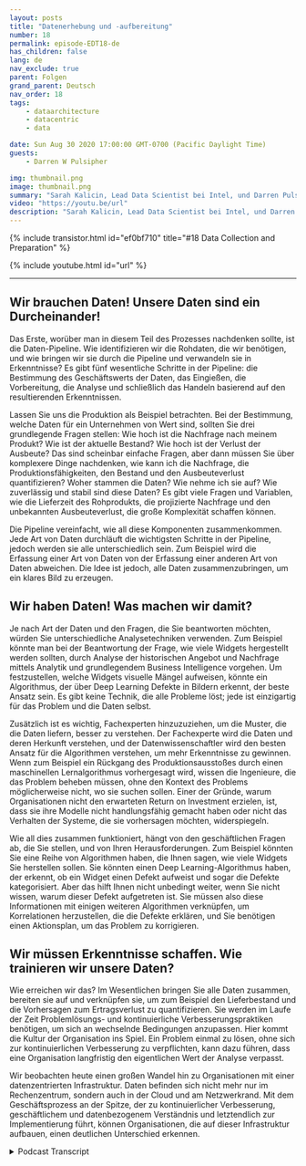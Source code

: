 ```yaml
---
layout: posts
title: "Datenerhebung und -aufbereitung"
number: 18
permalink: episode-EDT18-de
has_children: false
lang: de
nav_exclude: true
parent: Folgen
grand_parent: Deutsch
nav_order: 18
tags:
    - dataarchitecture
    - datacentric
    - data

date: Sun Aug 30 2020 17:00:00 GMT-0700 (Pacific Daylight Time)
guests:
    - Darren W Pulsipher

img: thumbnail.png
image: thumbnail.png
summary: "Sarah Kalicin, Lead Data Scientist bei Intel, und Darren Pulsipher, Chief Solution Architect, Public Sector bei Intel, sprechen über den Prozess und die Vorteile der Datensammlung und -vorbereitung bei der Entwicklung einer datenzentrierten Organisation. Dies ist der zweite Schritt auf dem Weg zur datenzentrierten Organisation."
video: "https://youtu.be/url"
description: "Sarah Kalicin, Lead Data Scientist bei Intel, und Darren Pulsipher, Chief Solution Architect, Public Sector bei Intel, sprechen über den Prozess und die Vorteile der Datensammlung und -vorbereitung bei der Entwicklung einer datenzentrierten Organisation. Dies ist der zweite Schritt auf dem Weg zur datenzentrierten Organisation."
---
```


<div>
{% include transistor.html id="ef0bf710" title="#18 Data Collection and Preparation" %}

{% include youtube.html id="url" %}
</div>

---

## Wir brauchen Daten! Unsere Daten sind ein Durcheinander!

Das Erste, worüber man in diesem Teil des Prozesses nachdenken sollte, ist die Daten-Pipeline. Wie identifizieren wir die Rohdaten, die wir benötigen, und wie bringen wir sie durch die Pipeline und verwandeln sie in Erkenntnisse? Es gibt fünf wesentliche Schritte in der Pipeline: die Bestimmung des Geschäftswerts der Daten, das Eingießen, die Vorbereitung, die Analyse und schließlich das Handeln basierend auf den resultierenden Erkenntnissen.

Lassen Sie uns die Produktion als Beispiel betrachten. Bei der Bestimmung, welche Daten für ein Unternehmen von Wert sind, sollten Sie drei grundlegende Fragen stellen: Wie hoch ist die Nachfrage nach meinem Produkt? Wie ist der aktuelle Bestand? Wie hoch ist der Verlust der Ausbeute? Das sind scheinbar einfache Fragen, aber dann müssen Sie über komplexere Dinge nachdenken, wie kann ich die Nachfrage, die Produktionsfähigkeiten, den Bestand und den Ausbeuteverlust quantifizieren? Woher stammen die Daten? Wie nehme ich sie auf? Wie zuverlässig und stabil sind diese Daten? Es gibt viele Fragen und Variablen, wie die Lieferzeit des Rohprodukts, die projizierte Nachfrage und den unbekannten Ausbeuteverlust, die große Komplexität schaffen können.

Die Pipeline vereinfacht, wie all diese Komponenten zusammenkommen. Jede Art von Daten durchläuft die wichtigsten Schritte in der Pipeline, jedoch werden sie alle unterschiedlich sein. Zum Beispiel wird die Erfassung einer Art von Daten von der Erfassung einer anderen Art von Daten abweichen. Die Idee ist jedoch, alle Daten zusammenzubringen, um ein klares Bild zu erzeugen.

## Wir haben Daten! Was machen wir damit?

Je nach Art der Daten und den Fragen, die Sie beantworten möchten, würden Sie unterschiedliche Analysetechniken verwenden. Zum Beispiel könnte man bei der Beantwortung der Frage, wie viele Widgets hergestellt werden sollten, durch Analyse der historischen Angebot und Nachfrage mittels Analytik und grundlegendem Business Intelligence vorgehen. Um festzustellen, welche Widgets visuelle Mängel aufweisen, könnte ein Algorithmus, der über Deep Learning Defekte in Bildern erkennt, der beste Ansatz sein. Es gibt keine Technik, die alle Probleme löst; jede ist einzigartig für das Problem und die Daten selbst.

Zusätzlich ist es wichtig, Fachexperten hinzuzuziehen, um die Muster, die die Daten liefern, besser zu verstehen. Der Fachexperte wird die Daten und deren Herkunft verstehen, und der Datenwissenschaftler wird den besten Ansatz für die Algorithmen verstehen, um mehr Erkenntnisse zu gewinnen. Wenn zum Beispiel ein Rückgang des Produktionsausstoßes durch einen maschinellen Lernalgorithmus vorhergesagt wird, wissen die Ingenieure, die das Problem beheben müssen, ohne den Kontext des Problems möglicherweise nicht, wo sie suchen sollen. Einer der Gründe, warum Organisationen nicht den erwarteten Return on Investment erzielen, ist, dass sie ihre Modelle nicht handlungsfähig gemacht haben oder nicht das Verhalten der Systeme, die sie vorhersagen möchten, widerspiegeln.

Wie all dies zusammen funktioniert, hängt von den geschäftlichen Fragen ab, die Sie stellen, und von Ihren Herausforderungen. Zum Beispiel könnten Sie eine Reihe von Algorithmen haben, die Ihnen sagen, wie viele Widgets Sie herstellen sollen. Sie könnten einen Deep Learning-Algorithmus haben, der erkennt, ob ein Widget einen Defekt aufweist und sogar die Defekte kategorisiert. Aber das hilft Ihnen nicht unbedingt weiter, wenn Sie nicht wissen, warum dieser Defekt aufgetreten ist. Sie müssen also diese Informationen mit einigen weiteren Algorithmen verknüpfen, um Korrelationen herzustellen, die die Defekte erklären, und Sie benötigen einen Aktionsplan, um das Problem zu korrigieren.

## Wir müssen Erkenntnisse schaffen. Wie trainieren wir unsere Daten?

Wie erreichen wir das? Im Wesentlichen bringen Sie alle Daten zusammen, bereiten sie auf und verknüpfen sie, um zum Beispiel den Lieferbestand und die Vorhersagen zum Ertragsverlust zu quantifizieren. Sie werden im Laufe der Zeit Problemlösungs- und kontinuierliche Verbesserungspraktiken benötigen, um sich an wechselnde Bedingungen anzupassen. Hier kommt die Kultur der Organisation ins Spiel. Ein Problem einmal zu lösen, ohne sich zur kontinuierlichen Verbesserung zu verpflichten, kann dazu führen, dass eine Organisation langfristig den eigentlichen Wert der Analyse verpasst.

Wir beobachten heute einen großen Wandel hin zu Organisationen mit einer datenzentrierten Infrastruktur. Daten befinden sich nicht mehr nur im Rechenzentrum, sondern auch in der Cloud und am Netzwerkrand. Mit dem Geschäftsprozess an der Spitze, der zu kontinuierlicher Verbesserung, geschäftlichem und datenbezogenem Verständnis und letztendlich zur Implementierung führt, können Organisationen, die auf dieser Infrastruktur aufbauen, einen deutlichen Unterschied erkennen.



<details>
<summary> Podcast Transcript </summary>

<p></p>

</details>
